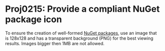 # Proj0215: Provide a compliant NuGet package icon
To ensure the creation of well-formed [NuGet packages](../general/nuget-packages.md),
use an image that is 128x128 and has a transparent background (PNG) for the best
viewing results. Images bigger then 1MB are not allowed.
